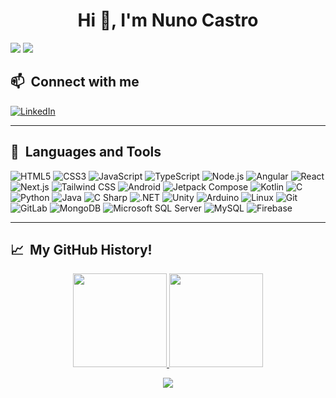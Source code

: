 <h1 align="center">Hi 👋, I'm Nuno Castro</h1>
<p align="left"> 
  <img src="https://komarev.com/ghpvc/?style=for-the-badge&username=nunofbcastro&label=Profile%20views&color=0e75b6" />
  <a href="https://github.com/nunofbcastro?tab=followers">
    <img src="https://img.shields.io/github/followers/nunofbcastro.svg?style=for-the-badge&label=Follow" />
  </a>
</p>

<h2> 📫 &nbsp;Connect with me</h2>
<p align="left">
  <a href="https://linkedin.com/in/nunofbcastro" target="blank">
      <img src="https://img.shields.io/static/v1?style=for-the-badge&amp;message=LinkedIn&amp;color=0A66C2&amp;logo=LinkedIn&amp;logoColor=FFFFFF&amp;label=" alt="LinkedIn">
  </a>
</p>

---

<h2> 🚀 &nbsp;Languages and Tools</h2>
<p align="left"> 
  <img src="https://img.shields.io/static/v1?style=for-the-badge&amp;message=HTML5&amp;color=E34F26&amp;logo=HTML5&amp;logoColor=FFFFFF&amp;label=" alt="HTML5">
  <img src="https://img.shields.io/static/v1?style=for-the-badge&amp;message=CSS3&amp;color=1572B6&amp;logo=CSS3&amp;logoColor=FFFFFF&amp;label=" alt="CSS3">
  <img src="https://img.shields.io/static/v1?style=for-the-badge&amp;message=JavaScript&amp;color=222222&amp;logo=JavaScript&amp;logoColor=F7DF1E&amp;label=" alt="JavaScript">
  <img src="https://img.shields.io/static/v1?style=for-the-badge&amp;message=TypeScript&amp;color=3178C6&amp;logo=TypeScript&amp;logoColor=FFFFFF&amp;label=" alt="TypeScript">
  <img src="https://img.shields.io/static/v1?style=for-the-badge&amp;message=Node.js&amp;color=339933&amp;logo=Node.js&amp;logoColor=FFFFFF&amp;label=" alt="Node.js">
  <img src="https://img.shields.io/static/v1?style=for-the-badge&amp;message=Angular&amp;color=DD0031&amp;logo=Angular&amp;logoColor=FFFFFF&amp;label=" alt="Angular">
  <img src="https://img.shields.io/static/v1?style=for-the-badge&amp;message=React&amp;color=222222&amp;logo=React&amp;logoColor=61DAFB&amp;label=" alt="React">
  <img src="https://img.shields.io/static/v1?style=for-the-badge&amp;message=Next.js&amp;color=000000&amp;logo=Next.js&amp;logoColor=FFFFFF&amp;label=" alt="Next.js">
  <img src="https://img.shields.io/static/v1?style=for-the-badge&amp;message=Tailwind+CSS&amp;color=222222&amp;logo=Tailwind+CSS&amp;logoColor=06B6D4&amp;label=" alt="Tailwind CSS">
  <img src="https://img.shields.io/static/v1?style=for-the-badge&amp;message=Android&amp;color=222222&amp;logo=Android&amp;logoColor=3DDC84&amp;label=" alt="Android">
  <img src="https://img.shields.io/static/v1?style=for-the-badge&amp;message=Jetpack+Compose&amp;color=4285F4&amp;logo=Jetpack+Compose&amp;logoColor=FFFFFF&amp;label=" alt="Jetpack Compose">
  <img src="https://img.shields.io/static/v1?style=for-the-badge&amp;message=Kotlin&amp;color=7F52FF&amp;logo=Kotlin&amp;logoColor=FFFFFF&amp;label=" alt="Kotlin">
  <img src="https://img.shields.io/static/v1?style=for-the-badge&amp;message=C&amp;color=222222&amp;logo=C&amp;logoColor=A8B9CC&amp;label=" alt="C">
  <img src="https://img.shields.io/static/v1?style=for-the-badge&amp;message=Python&amp;color=3776AB&amp;logo=Python&amp;logoColor=FFFFFF&amp;label=" alt="Python">
  <img src="https://img.shields.io/badge/java-%23ED8B00.svg?style=for-the-badge&amp;logo=java&amp;logoColor=white" alt="Java">
  <img src="https://img.shields.io/static/v1?style=for-the-badge&amp;message=C+Sharp&amp;color=239120&amp;logo=C+Sharp&amp;logoColor=FFFFFF&amp;label=" alt="C Sharp">
  <img src="https://img.shields.io/static/v1?style=for-the-badge&amp;message=.NET&amp;color=512BD4&amp;logo=.NET&amp;logoColor=FFFFFF&amp;label=" alt=".NET">
  <img src="https://img.shields.io/static/v1?style=for-the-badge&amp;message=Unity&amp;color=222222&amp;logo=Unity&amp;logoColor=FFFFFF&amp;label=" alt="Unity">
  <img src="https://img.shields.io/static/v1?style=for-the-badge&amp;message=Arduino&amp;color=00979D&amp;logo=Arduino&amp;logoColor=FFFFFF&amp;label=" alt="Arduino">
  <img src="https://img.shields.io/static/v1?style=for-the-badge&amp;message=Linux&amp;color=222222&amp;logo=Linux&amp;logoColor=FCC624&amp;label=" alt="Linux">
  <img src="https://img.shields.io/badge/git-%23F05033.svg?style=for-the-badge&amp;logo=git&amp;logoColor=white" alt="Git">
  <img src="https://img.shields.io/badge/gitlab-%23181717.svg?style=for-the-badge&amp;logo=gitlab&amp;logoColor=white" alt="GitLab">
  <img src="https://img.shields.io/static/v1?style=for-the-badge&amp;message=MongoDB&amp;color=47A248&amp;logo=MongoDB&amp;logoColor=FFFFFF&amp;label=" alt="MongoDB">
  <img src="https://img.shields.io/static/v1?style=for-the-badge&amp;message=Microsoft+SQL+Server&amp;color=CC2927&amp;logo=Microsoft+SQL+Server&amp;logoColor=FFFFFF&amp;label=" alt="Microsoft SQL Server">
  <img src="https://img.shields.io/static/v1?style=for-the-badge&amp;message=MySQL&amp;color=4479A1&amp;logo=MySQL&amp;logoColor=FFFFFF&amp;label=" alt="MySQL">
  <img src="https://img.shields.io/static/v1?style=for-the-badge&amp;message=Firebase&amp;color=222222&amp;logo=Firebase&amp;logoColor=FFCA28&amp;label=" alt="Firebase">
</p>

---

<h2> 📈 &nbsp;My GitHub History!</h2>
<a href="https://github.com/nunofbcastro">
  <p align="center"> 
    <img height="150em" src="https://github-readme-stats.vercel.app/api?username=nunofbcastro&theme=noctis_minimus&show_icons=true" />
    <img height="150em" src="https://github-readme-stats.vercel.app/api/top-langs/?username=nunofbcastro&theme=noctis_minimus&layout=compact" />
  </p>
  
  <p align="center">
    <img src="https://github-profile-trophy.vercel.app/?username=nunofbcastro&theme=onedark" />
  </p>
</a>

<!--<img width="100%" src="https://github.com/nunofbcastro/nunofbcastro/blob/output/github-contribution-snake.svg" />-->

